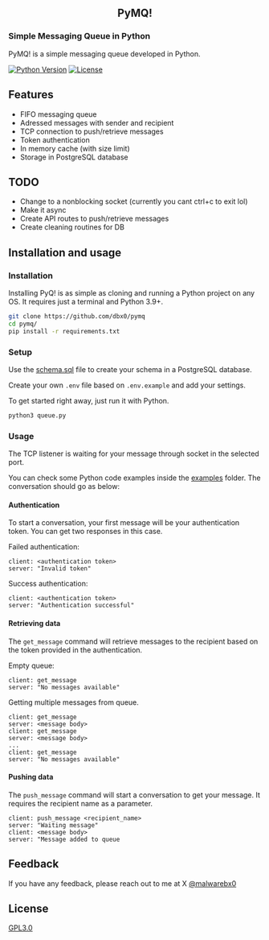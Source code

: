 <h2 align="center">PyMQ!</h2>

### Simple Messaging Queue in Python

PyMQ! is a simple messaging queue developed in Python.

[![Python Version](https://img.shields.io/badge/python-3.9+-FF8400)](https://www.python.org) 
[![License](https://img.shields.io/badge/license-GPLv3-FF8400.svg)](https://github.com/blacklanternsecurity/bbot/blob/dev/LICENSE)

## Features

- FIFO messaging queue
- Adressed messages with sender and recipient
- TCP connection to push/retrieve messages
- Token authentication
- In memory cache (with size limit)
- Storage in PostgreSQL database 

## TODO

- Change to a nonblocking socket (currently you cant ctrl+c to exit lol)
- Make it async
- Create API routes to push/retrieve messages
- Create cleaning routines for DB

## Installation and usage

### Installation
 
Installing PyQ! is as simple as cloning and running a Python project on any OS. It requires just a terminal and Python 3.9+. 

```bash
git clone https://github.com/dbx0/pymq
cd pymq/
pip install -r requirements.txt
```

### Setup

Use the [schema.sql](database/schema.sql) file to create your schema in a PostgreSQL database.

Create your own `.env` file based on `.env.example` and add your settings.

To get started right away, just run it with Python.

```bash
python3 queue.py
```

### Usage

The TCP listener is waiting for your message through socket in the selected port. 

You can check some Python code examples inside the [examples](examples/) folder.
The conversation should go as below:

#### Authentication

To start a conversation, your first message will be your authentication token. You can get two responses in this case.

Failed authentication:
```
client: <authentication token>
server: "Invalid token"
```
Success authentication:
```
client: <authentication token>
server: "Authentication successful"
```

#### Retrieving data

The `get_message` command will retrieve messages to the recipient based on the token provided in the authentication.

Empty queue:
```
client: get_message
server: "No messages available"
```

Getting multiple messages from queue.
```
client: get_message
server: <message body>
client: get_message
server: <message body>
...
client: get_message
server: "No messages available"
```

#### Pushing data

The `push_message` command will start a conversation to get your message. It requires the recipient name as a parameter.

```
client: push_message <recipient_name>
server: "Waiting message"
client: <message body>
server: "Message added to queue
```

## Feedback

If you have any feedback, please reach out to me at X [@malwarebx0](https://x.com/malwarebx0)

## License

[GPL3.0](LICENSE)

